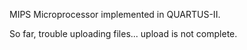MIPS Microprocessor implemented in QUARTUS-II.

So far, trouble uploading files... upload is not complete.
